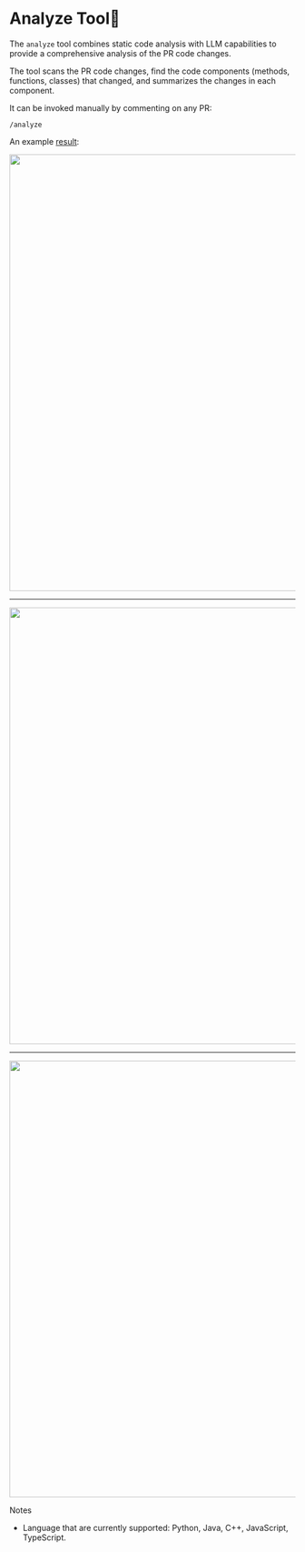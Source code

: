 # Analyze Tool💎
The `analyze` tool combines static code analysis with LLM capabilities to provide a comprehensive analysis of the PR code changes.

The tool scans the PR code changes, find the code components (methods, functions, classes) that changed, and summarizes the changes in each component.

It can be invoked manually by commenting on any PR:
```
/analyze
```

An example [result](https://github.com/Codium-ai/pr-agent/pull/546#issuecomment-1868524805):

<kbd><img src=https://codium.ai/images/pr_agent/analyze_1.png width="768"></kbd>
___
<kbd><img src=https://codium.ai/images/pr_agent/analyze_2.png width="768"></kbd>
___
<kbd><img src=https://codium.ai/images/pr_agent/analyze_3.png width="768"></kbd>


Notes 
- Language that are currently supported: Python, Java, C++, JavaScript, TypeScript.